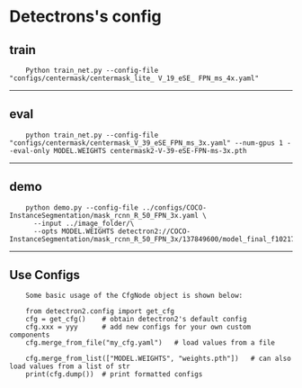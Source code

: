 Detectrons's config
===

train
---

        Python train_net.py --config-file "configs/centermask/centermask_lite_ V_19_eSE_ FPN_ms_4x.yaml"
---
eval
---

        python train_net.py --config-file "configs/centermask/centermask_V_39_eSE_FPN_ms_3x.yaml" --num-gpus 1 --eval-only MODEL.WEIGHTS centermask2-V-39-eSE-FPN-ms-3x.pth
---
demo
---
        python demo.py --config-file ../configs/COCO-InstanceSegmentation/mask_rcnn_R_50_FPN_3x.yaml \
          --input ../image_folder/\
          --opts MODEL.WEIGHTS detectron2://COCO-InstanceSegmentation/mask_rcnn_R_50_FPN_3x/137849600/model_final_f10217.pkl
  
---

Use Configs
---
        Some basic usage of the CfgNode object is shown below:

        from detectron2.config import get_cfg
        cfg = get_cfg()    # obtain detectron2's default config
        cfg.xxx = yyy      # add new configs for your own custom components
        cfg.merge_from_file("my_cfg.yaml")   # load values from a file

        cfg.merge_from_list(["MODEL.WEIGHTS", "weights.pth"])   # can also load values from a list of str
        print(cfg.dump())  # print formatted configs
